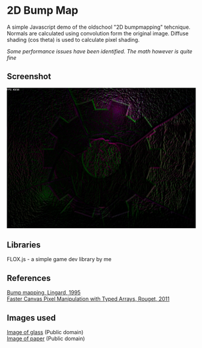2D Bump Map
===========

A simple Javascript demo of the oldschool "2D bumpmapping" tehcnique. Normals are calculated using convolution form the original image.
Diffuse shading (cos theta) is used to calculate pixel shading.

*Some performance issues have been identified. The math however is quite fine*  

Screenshot
----------
![Two lights normal mapping](/screenshot.jpg?raw=true "Two light normal mapping")

Libraries
---------
FLOX.js - a simple game dev library by me

References
----------

[Bump mapping, Lingard, 1995](http://web.cs.wpi.edu/~matt/courses/cs563/talks/bump/bumpmap.html)  
[Faster Canvas Pixel Manipulation with Typed Arrays, Rouget, 2011](https://hacks.mozilla.org/2011/12/faster-canvas-pixel-manipulation-with-typed-arrays/)  

Images used
-----------
[Image of glass](https://www.flickr.com/photos/cescasals/18148469225/) (Public domain)  
[Image of paper](https://www.flickr.com/photos/raphaeljeanneret/23004174252/) (Public domain)  
